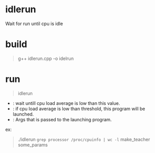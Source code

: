 # idlerun
Wait for run until cpu is idle

# build
> g++ idlerun.cpp -o idelrun

# run
> idlerun <threshold> <program to run> <args>

- <threshold>: wait untill cpu load average is low than this value.
- <program to run>: if cpu load average is low than threshold, this program will be launched.
- <args>: Args that is passed to the launching program.

ex:
> ./idlerun `grep processor /proc/cpuinfo | wc -l` make_teacher some_params

